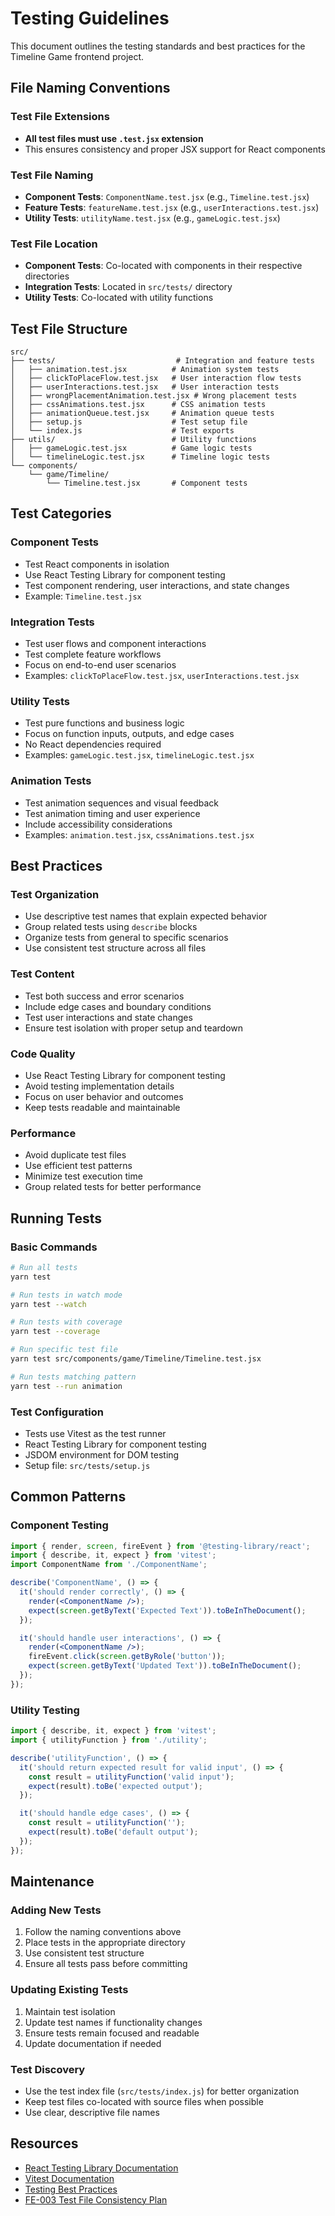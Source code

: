 # Testing Guidelines

This document outlines the testing standards and best practices for the Timeline Game frontend project.

## File Naming Conventions

### Test File Extensions

- **All test files must use `.test.jsx` extension**
- This ensures consistency and proper JSX support for React components

### Test File Naming

- **Component Tests**: `ComponentName.test.jsx` (e.g., `Timeline.test.jsx`)
- **Feature Tests**: `featureName.test.jsx` (e.g., `userInteractions.test.jsx`)
- **Utility Tests**: `utilityName.test.jsx` (e.g., `gameLogic.test.jsx`)

### Test File Location

- **Component Tests**: Co-located with components in their respective directories
- **Integration Tests**: Located in `src/tests/` directory
- **Utility Tests**: Co-located with utility functions

## Test File Structure

```
src/
├── tests/                           # Integration and feature tests
│   ├── animation.test.jsx          # Animation system tests
│   ├── clickToPlaceFlow.test.jsx   # User interaction flow tests
│   ├── userInteractions.test.jsx   # User interaction tests
│   ├── wrongPlacementAnimation.test.jsx # Wrong placement tests
│   ├── cssAnimations.test.jsx      # CSS animation tests
│   ├── animationQueue.test.jsx     # Animation queue tests
│   ├── setup.js                    # Test setup file
│   └── index.js                    # Test exports
├── utils/                          # Utility functions
│   ├── gameLogic.test.jsx          # Game logic tests
│   └── timelineLogic.test.jsx      # Timeline logic tests
└── components/
    └── game/Timeline/
        └── Timeline.test.jsx       # Component tests
```

## Test Categories

### Component Tests

- Test React components in isolation
- Use React Testing Library for component testing
- Test component rendering, user interactions, and state changes
- Example: `Timeline.test.jsx`

### Integration Tests

- Test user flows and component interactions
- Test complete feature workflows
- Focus on end-to-end user scenarios
- Examples: `clickToPlaceFlow.test.jsx`, `userInteractions.test.jsx`

### Utility Tests

- Test pure functions and business logic
- Focus on function inputs, outputs, and edge cases
- No React dependencies required
- Examples: `gameLogic.test.jsx`, `timelineLogic.test.jsx`

### Animation Tests

- Test animation sequences and visual feedback
- Test animation timing and user experience
- Include accessibility considerations
- Examples: `animation.test.jsx`, `cssAnimations.test.jsx`

## Best Practices

### Test Organization

- Use descriptive test names that explain expected behavior
- Group related tests using `describe` blocks
- Organize tests from general to specific scenarios
- Use consistent test structure across all files

### Test Content

- Test both success and error scenarios
- Include edge cases and boundary conditions
- Test user interactions and state changes
- Ensure test isolation with proper setup and teardown

### Code Quality

- Use React Testing Library for component testing
- Avoid testing implementation details
- Focus on user behavior and outcomes
- Keep tests readable and maintainable

### Performance

- Avoid duplicate test files
- Use efficient test patterns
- Minimize test execution time
- Group related tests for better performance

## Running Tests

### Basic Commands

```bash
# Run all tests
yarn test

# Run tests in watch mode
yarn test --watch

# Run tests with coverage
yarn test --coverage

# Run specific test file
yarn test src/components/game/Timeline/Timeline.test.jsx

# Run tests matching pattern
yarn test --run animation
```

### Test Configuration

- Tests use Vitest as the test runner
- React Testing Library for component testing
- JSDOM environment for DOM testing
- Setup file: `src/tests/setup.js`

## Common Patterns

### Component Testing

```jsx
import { render, screen, fireEvent } from '@testing-library/react';
import { describe, it, expect } from 'vitest';
import ComponentName from './ComponentName';

describe('ComponentName', () => {
  it('should render correctly', () => {
    render(<ComponentName />);
    expect(screen.getByText('Expected Text')).toBeInTheDocument();
  });

  it('should handle user interactions', () => {
    render(<ComponentName />);
    fireEvent.click(screen.getByRole('button'));
    expect(screen.getByText('Updated Text')).toBeInTheDocument();
  });
});
```

### Utility Testing

```jsx
import { describe, it, expect } from 'vitest';
import { utilityFunction } from './utility';

describe('utilityFunction', () => {
  it('should return expected result for valid input', () => {
    const result = utilityFunction('valid input');
    expect(result).toBe('expected output');
  });

  it('should handle edge cases', () => {
    const result = utilityFunction('');
    expect(result).toBe('default output');
  });
});
```

## Maintenance

### Adding New Tests

1. Follow the naming conventions above
2. Place tests in the appropriate directory
3. Use consistent test structure
4. Ensure all tests pass before committing

### Updating Existing Tests

1. Maintain test isolation
2. Update test names if functionality changes
3. Ensure tests remain focused and readable
4. Update documentation if needed

### Test Discovery

- Use the test index file (`src/tests/index.js`) for better organization
- Keep test files co-located with source files when possible
- Use clear, descriptive file names

## Resources

- [React Testing Library Documentation](https://testing-library.com/docs/react-testing-library/intro/)
- [Vitest Documentation](https://vitest.dev/)
- [Testing Best Practices](https://kentcdodds.com/blog/common-mistakes-with-react-testing-library)
- [FE-003 Test File Consistency Plan](../docs/FE-003-Test-File-Consistency-Plan.md)
